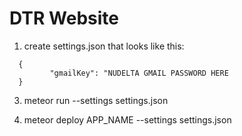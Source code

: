 DTR Website
==============

1. create settings.json that looks like this:

```
  {
         "gmailKey": "NUDELTA GMAIL PASSWORD HERE
  }
```

3. meteor run --settings settings.json 

4. meteor deploy APP_NAME --settings settings.json 
